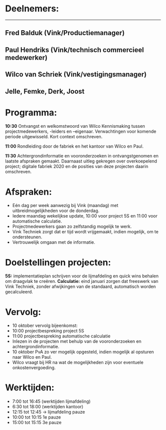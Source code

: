 # Deelnemers:
---
Fred Balduk (Vink/Productiemanager)
---
Paul Hendriks (Vink/technisch commercieel medewerker)
---
Wilco van Schriek  (Vink/vestigingsmanager)
---
Jelle, Femke, Derk, Joost
---

# Programma:
**10:30**      	Ontvangst en welkomstwoord van Wilco
		Kennismaking tussen projectmedewerkers, -leiders en –eigenaar.
		Verwachtingen voor komende periode uitgewisseld.
		Kort context omschreven.

**11:00**	Rondleiding door de fabriek en het kantoor van Wilco en Paul.

**11:30**	Achtergrondinformatie en vooronderzoeken in ontvangstgenomen en laatste afspraken gemaakt. Daarnaast uitleg gekregen 			over overkoepelend project; digitale fabriek 2020 en de posities van deze projecten daarin omschreven. 

# Afspraken:
+	Eén dag per week aanwezig bij Vink (maandag) met uitbreidmogelijkheden voor de donderdag.
+	Iedere maandag wekelijkse update, 10:00 voor project 5S en 11:00 voor automatische calculatie.
+	Projectmedewerkers gaan zo zelfstandig mogelijk te werk.
+	Vink Techniek zorgt dat er tijd wordt vrijgemaakt, indien mogelijk, om te ondersteunen.
+	Vertrouwelijk omgaan met de informatie.

# Doelstellingen projecten:
**5S:** implementatieplan schrijven voor de lijmafdeling en quick wins behalen om draagvlak te creëren. 
**Calculatie:** eind januari zorgen dat freeswerk van Vink Techniek, zonder afwijkingen van de standaard,  automatisch worden gecalculeerd.

# Vervolg:
+	10 oktober vervolg bijeenkomst:
+	10:00 projectbespreking project 5S
+	11:00 projectbespreking automatische calculatie
+	Inlezen in de projecten met behulp van de vooronderzoeken en achtergrondinformatie.
+	10 oktober PvA zo ver mogelijk opgesteld, indien mogelijk al opsturen naar Wilco en Paul.
+	Wilco vraagt bij HR na wat de mogelijkheden zijn voor eventuele onkostenvergoeding.

# Werktijden:
+	7:00 	tot 	16:45 (werktijden lijmafdeling)
+	6:30 	tot 	18:00 (werktijden kantoor)
+	12:15 	tot 	12:45 -> lijmafdeling pauze
+	10:00	tot	10:15  1e pauze
+	15:00	tot	15:15 3e pauze 
